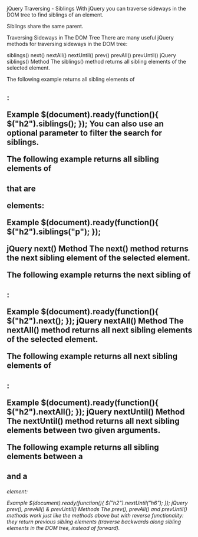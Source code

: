 jQuery Traversing - Siblings
With jQuery you can traverse sideways in the DOM tree to find siblings of an element.

Siblings share the same parent. 

Traversing Sideways in The DOM Tree
There are many useful jQuery methods for traversing sideways in the DOM tree:

siblings()
next()
nextAll()
nextUntil()
prev()
prevAll()
prevUntil()
jQuery siblings() Method
The siblings() method returns all sibling elements of the selected element.

The following example returns all sibling elements of <h2>:

Example
$(document).ready(function(){
  $("h2").siblings();
});
You can also use an optional parameter to filter the search for siblings.

The following example returns all sibling elements of <h2> that are <p> elements:

Example
$(document).ready(function(){
  $("h2").siblings("p");
});
 
jQuery next() Method
The next() method returns the next sibling element of the selected element.

The following example returns the next sibling of <h2>:

Example
$(document).ready(function(){
  $("h2").next();
});
jQuery nextAll() Method
The nextAll() method returns all next sibling elements of the selected element.

The following example returns all next sibling elements of <h2>:

Example
$(document).ready(function(){
  $("h2").nextAll();
});
jQuery nextUntil() Method
The nextUntil() method returns all next sibling elements between two given arguments.

The following example returns all sibling elements between a <h2> and a <h6> element:

Example
$(document).ready(function(){
  $("h2").nextUntil("h6");
});
jQuery prev(), prevAll() & prevUntil() Methods
The prev(), prevAll() and prevUntil() methods work just like the methods above but with reverse functionality: they return previous sibling elements (traverse backwards along sibling elements in the DOM tree, instead of forward).